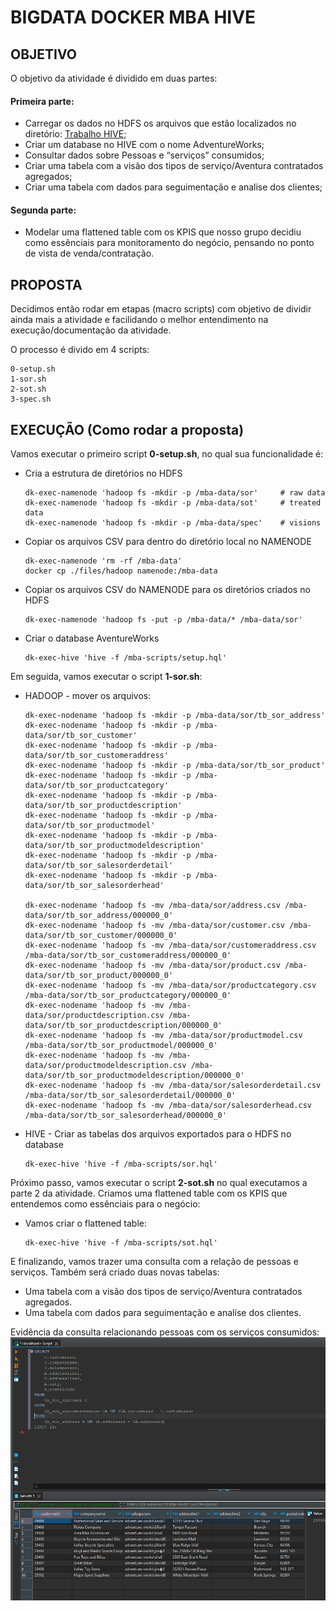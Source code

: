 # BIGDATA DOCKER MBA HIVE

## OBJETIVO 
O objetivo da atividade é dividido em duas partes:
  #### Primeira parte:
  * Carregar os dados no HDFS os arquivos que estão localizados no diretório: [Trabalho HIVE](https://drive.google.com/drive/folders/1OfZTSYcgcun-S7UFNVAzbcr0-PzlEc08);
  * Criar um database no HIVE com o nome AdventureWorks;
  * Consultar dados sobre Pessoas e “serviços” consumidos;
  * Criar uma tabela com a visão dos tipos de serviço/Aventura contratados agregados;
  * Criar uma tabela com dados para seguimentação e analíse dos clientes;
  
  #### Segunda parte:
  * Modelar uma flattened table com os KPIS que nosso grupo decidiu como essênciais para monitoramento do negócio, pensando no ponto de vista de venda/contratação.

## PROPOSTA
Decidimos então rodar em etapas (macro scripts) com objetivo de dividir ainda mais a atividade e facilidando o melhor entendimento na execução/documentação da atividade. 

O processo é divido em 4 scripts: 
```shell
0-setup.sh
1-sor.sh
2-sot.sh
3-spec.sh
```


## EXECUÇÃO (Como rodar a proposta)
Vamos executar o primeiro script __0-setup.sh__, no qual sua funcionalidade é: 
  * Cria a estrutura de diretórios no HDFS 
    ```shell 
    dk-exec-namenode 'hadoop fs -mkdir -p /mba-data/sor'     # raw data
    dk-exec-namenode 'hadoop fs -mkdir -p /mba-data/sot'     # treated data
    dk-exec-namenode 'hadoop fs -mkdir -p /mba-data/spec'    # visions
    ```
  * Copiar os arquivos CSV para dentro do diretório local no NAMENODE
    ```shell 
    dk-exec-namenode 'rm -rf /mba-data'
    docker cp ./files/hadoop namenode:/mba-data
    ```
  * Copiar os arquivos CSV do NAMENODE para os diretórios criados no HDFS
    ```shell 
    dk-exec-namenode 'hadoop fs -put -p /mba-data/* /mba-data/sor'
    ```
  * Criar o database AventureWorks
    ```shell 
    dk-exec-hive 'hive -f /mba-scripts/setup.hql'
    ```

Em seguida, vamos executar o script __1-sor.sh__:

  * HADOOP - mover os arquivos:
    ```shell 
    dk-exec-nodename 'hadoop fs -mkdir -p /mba-data/sor/tb_sor_address'
    dk-exec-nodename 'hadoop fs -mkdir -p /mba-data/sor/tb_sor_customer'
    dk-exec-nodename 'hadoop fs -mkdir -p /mba-data/sor/tb_sor_customeraddress'
    dk-exec-nodename 'hadoop fs -mkdir -p /mba-data/sor/tb_sor_product'
    dk-exec-nodename 'hadoop fs -mkdir -p /mba-data/sor/tb_sor_productcategory'
    dk-exec-nodename 'hadoop fs -mkdir -p /mba-data/sor/tb_sor_productdescription'
    dk-exec-nodename 'hadoop fs -mkdir -p /mba-data/sor/tb_sor_productmodel'
    dk-exec-nodename 'hadoop fs -mkdir -p /mba-data/sor/tb_sor_productmodeldescription'
    dk-exec-nodename 'hadoop fs -mkdir -p /mba-data/sor/tb_sor_salesorderdetail'
    dk-exec-nodename 'hadoop fs -mkdir -p /mba-data/sor/tb_sor_salesorderhead'

    dk-exec-nodename 'hadoop fs -mv /mba-data/sor/address.csv /mba-data/sor/tb_sor_address/000000_0'
    dk-exec-nodename 'hadoop fs -mv /mba-data/sor/customer.csv /mba-data/sor/tb_sor_customer/000000_0'
    dk-exec-nodename 'hadoop fs -mv /mba-data/sor/customeraddress.csv /mba-data/sor/tb_sor_customeraddress/000000_0'
    dk-exec-nodename 'hadoop fs -mv /mba-data/sor/product.csv /mba-data/sor/tb_sor_product/000000_0'
    dk-exec-nodename 'hadoop fs -mv /mba-data/sor/productcategory.csv /mba-data/sor/tb_sor_productcategory/000000_0'
    dk-exec-nodename 'hadoop fs -mv /mba-data/sor/productdescription.csv /mba-data/sor/tb_sor_productdescription/000000_0'
    dk-exec-nodename 'hadoop fs -mv /mba-data/sor/productmodel.csv /mba-data/sor/tb_sor_productmodel/000000_0'
    dk-exec-nodename 'hadoop fs -mv /mba-data/sor/productmodeldescription.csv /mba-data/sor/tb_sor_productmodeldescription/000000_0'
    dk-exec-nodename 'hadoop fs -mv /mba-data/sor/salesorderdetail.csv /mba-data/sor/tb_sor_salesorderdetail/000000_0'
    dk-exec-nodename 'hadoop fs -mv /mba-data/sor/salesorderhead.csv /mba-data/sor/tb_sor_salesorderhead/000000_0'
    ```

  * HIVE - Criar as tabelas dos arquivos exportados para o HDFS no database
    ```shell
    dk-exec-hive 'hive -f /mba-scripts/sor.hql'
    ```
    
Próximo passo, vamos executar o script __2-sot.sh__ no qual executamos a parte 2 da atividade. Criamos uma flattened table com os KPIS que entendemos como essênciais para o negócio:

  * Vamos criar o flattened table:
    ```shell
    dk-exec-hive 'hive -f /mba-scripts/sot.hql'
    ```
    
E finalizando, vamos trazer uma consulta com a relação de pessoas e serviços. Também será criado duas novas tabelas:
  * Uma tabela com a visão dos tipos de serviço/Aventura contratados agregados.
  * Uma tabela com dados para seguimentação e analíse dos clientes.
  
Evidência da consulta relacionando pessoas com os serviços consumidos:
![imagem relacionada a pessoas e serviços](/files/consulta-pessoas-servicos.jpeg)

